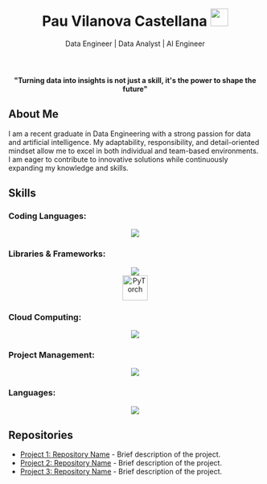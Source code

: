 <header>
    <h1 align="center">Pau Vilanova Castellana  <img src="https://media.giphy.com/media/hvRJCLFzcasrR4ia7z/giphy.gif" width="35"> </h1>
    <p align="center">Data Engineer | Data Analyst | AI Engineer</p>
</header>

<p align="center">
    <strong>"Turning data into insights is not just a skill, it's the power to shape the future"</strong>
</p>


<section>
    <h2>About Me</h2>
    <p>
        I am a recent graduate in Data Engineering with a strong passion for data and artificial intelligence. My adaptability, responsibility, and detail-oriented mindset allow me to excel in both individual and team-based environments. I am eager to contribute to innovative solutions while continuously expanding my knowledge and skills.
    </p>
</section>

## Skills

### Coding Languages:
<p align="center">
    <a href="https://skillicons.dev">
        <img src="https://skillicons.dev/icons?i=python,c,r,mysql,mongodb,redis,bash,matlab" />
    </a>
</p>

### Libraries & Frameworks:
<p align="center">
    <a href="https://skillicons.dev">
        <img src="https://skillicons.dev/icons?i=tensorflow,keras,scikit,matplotlib" />
    </a>
    <br>
    <!-- Custom PyTorch Icon -->
    <a href="https://pytorch.org/">
        <img src="https://encrypted-tbn0.gstatic.com/images?q=tbn:ANd9GcTHkXAX0dktt_m0m5341SswX_UXJpgwMTUPLw&s" alt="PyTorch" width="50" />
    </a>
</p>

### Cloud Computing:
<p align="center">
    <a href="https://skillicons.dev">
        <img src="https://skillicons.dev/icons?i=aws,azure,spark" />
    </a>
</p>

### Project Management:
<p align="center">
    <a href="https://skillicons.dev">
        <img src="https://skillicons.dev/icons?i=jira,confluence" />
    </a>
</p>

### Languages:
<p align="center">
    <a href="https://skillicons.dev">
        <img src="https://skillicons.dev/icons?i=english,catalan,spanish" />
    </a>
</p>


<section>
    <h2>Repositories</h2>
    <ul class="repo-list">
        <li><a href="https://github.com/username/repository1" target="_blank">Project 1: Repository Name</a> - Brief description of the project.</li>
        <li><a href="https://github.com/username/repository2" target="_blank">Project 2: Repository Name</a> - Brief description of the project.</li>
        <li><a href="https://github.com/username/repository3" target="_blank">Project 3: Repository Name</a> - Brief description of the project.</li>
    </ul>
</section>

</body>
</html>
